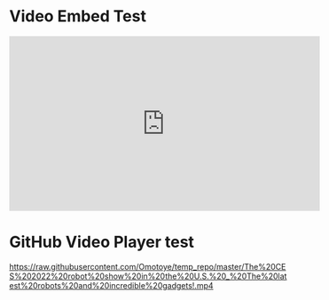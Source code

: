 # Video Embed Test

<iframe width="560" height="315" src="https://www.youtube.com/embed/xppMgm2buuM" title="YouTube video player" frameborder="0" allow="accelerometer; autoplay; clipboard-write; encrypted-media; gyroscope; picture-in-picture" allowfullscreen></iframe>

# GitHub Video Player test

https://raw.githubusercontent.com/Omotoye/temp_repo/master/The%20CES%202022%20robot%20show%20in%20the%20U.S.%20_%20The%20latest%20robots%20and%20incredible%20gadgets!.mp4
